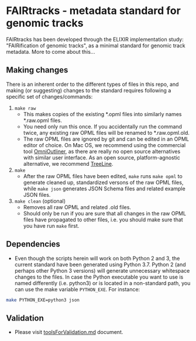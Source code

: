 # FAIRtracks - metadata standard for genomic tracks

FAIRtracks has been developed through the ELIXIR implementation study: "FAIRification of genomic 
tracks", as a minimal standard for genomic track metadata. More to come about this...

## Making changes
There is an inherent order to the different types of files in this repo, and making (or suggesting)
changes to the standard requires following a specific set of changes/commands:
1. `make raw`
    - This makes copies of the existing *.opml files into similarly names *.raw.opml files.
    - You need only run this once. If you accidentally run the command twice, any existing raw 
      OPML files will be renamed to *.raw.opml.old.
    - The raw OPML files are ignored by git and can be edited in an OPML editor of choice. On Mac
      OS, we recommend using the commercial tool [OmniOutliner](https://www.omnigroup.com/omnioutliner), as there are really no open source
      alternatives with similar user interface. As an open source, platform-agnostic alternative, 
      we recommend [TreeLine](http://treeline.bellz.org/).
2. `make`
    - After the raw OPML files have been edited, `make` runs `make opml` to generate cleaned up,
      standardized versons of the raw OPML files, while `make json` generates JSON Schema files
      and related example JSON files.
3. `make clean` (optional)
    - Removes all raw OPML and related .old files.
    - Should only be run if you are sure that all changes in the raw OPML files have propagated to
      other files, i.e. you should make sure that you have run `make` first.

## Dependencies

- Even though the scripts herein will work on both Python 2 and 3, the current standard have been 
generated using Python 3.7. Python 2 (and perhaps other Python 3 versions) will generate 
unnecessary whitespace changes to the files. In case the Python executable you want to use 
is named differently (i.e. python3) or is located in a non-standard path, you can use the make
variable `PYTHON_EXE`. For instance:

```bash
make PYTHON_EXE=python3 json
```

## Validation

- Please visit [toolsForValidation.md](toolsForValidation.md) document.
